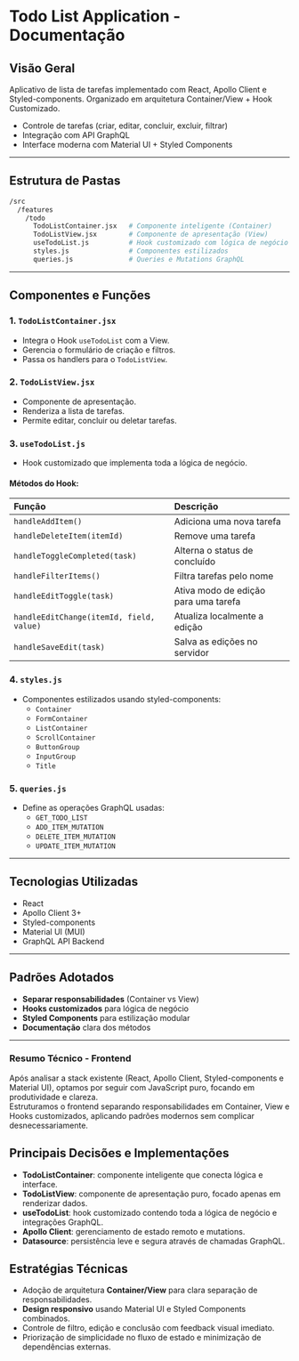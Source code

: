 # Todo List Application - Documentação

## Visão Geral
Aplicativo de lista de tarefas implementado com React, Apollo Client e Styled-components.
Organizado em arquitetura Container/View + Hook Customizado.

- Controle de tarefas (criar, editar, concluir, excluir, filtrar)
- Integração com API GraphQL
- Interface moderna com Material UI + Styled Components

---

## Estrutura de Pastas

```bash
/src
  /features
    /todo
      TodoListContainer.jsx   # Componente inteligente (Container)
      TodoListView.jsx        # Componente de apresentação (View)
      useTodoList.js          # Hook customizado com lógica de negócio
      styles.js               # Componentes estilizados
      queries.js              # Queries e Mutations GraphQL
```

---

## Componentes e Funções

### 1. `TodoListContainer.jsx`
- Integra o Hook `useTodoList` com a View.
- Gerencia o formulário de criação e filtros.
- Passa os handlers para o `TodoListView`.

### 2. `TodoListView.jsx`
- Componente de apresentação.
- Renderiza a lista de tarefas.
- Permite editar, concluir ou deletar tarefas.

### 3. `useTodoList.js`
- Hook customizado que implementa toda a lógica de negócio.

#### Métodos do Hook:

| Função | Descrição |
|:--|:--|
| `handleAddItem()` | Adiciona uma nova tarefa |
| `handleDeleteItem(itemId)` | Remove uma tarefa |
| `handleToggleCompleted(task)` | Alterna o status de concluído |
| `handleFilterItems()` | Filtra tarefas pelo nome |
| `handleEditToggle(task)` | Ativa modo de edição para uma tarefa |
| `handleEditChange(itemId, field, value)` | Atualiza localmente a edição |
| `handleSaveEdit(task)` | Salva as edições no servidor |

### 4. `styles.js`
- Componentes estilizados usando styled-components:
  - `Container`
  - `FormContainer`
  - `ListContainer`
  - `ScrollContainer`
  - `ButtonGroup`
  - `InputGroup`
  - `Title`

### 5. `queries.js`
- Define as operações GraphQL usadas:
  - `GET_TODO_LIST`
  - `ADD_ITEM_MUTATION`
  - `DELETE_ITEM_MUTATION`
  - `UPDATE_ITEM_MUTATION`

---

## Tecnologias Utilizadas

- React 
- Apollo Client 3+
- Styled-components
- Material UI (MUI)
- GraphQL API Backend

---

## Padrões Adotados

- **Separar responsabilidades** (Container vs View)
- **Hooks customizados** para lógica de negócio
- **Styled Components** para estilização modular
- **Documentação** clara dos métodos

---

### Resumo Técnico - Frontend

Após analisar a stack existente (React, Apollo Client, Styled-components e Material UI), optamos por seguir com JavaScript puro, focando em produtividade e clareza.  
Estruturamos o frontend separando responsabilidades em Container, View e Hooks customizados, aplicando padrões modernos sem complicar desnecessariamente.

## Principais Decisões e Implementações

- **TodoListContainer**: componente inteligente que conecta lógica e interface.
- **TodoListView**: componente de apresentação puro, focado apenas em renderizar dados.
- **useTodoList**: hook customizado contendo toda a lógica de negócio e integrações GraphQL.
- **Apollo Client**: gerenciamento de estado remoto e mutations.
- **Datasource**: persistência leve e segura através de chamadas GraphQL.

## Estratégias Técnicas

- Adoção de arquitetura **Container/View** para clara separação de responsabilidades.
- **Design responsivo** usando Material UI e Styled Components combinados.
- Controle de filtro, edição e conclusão com feedback visual imediato.
- Priorização de simplicidade no fluxo de estado e minimização de dependências externas.